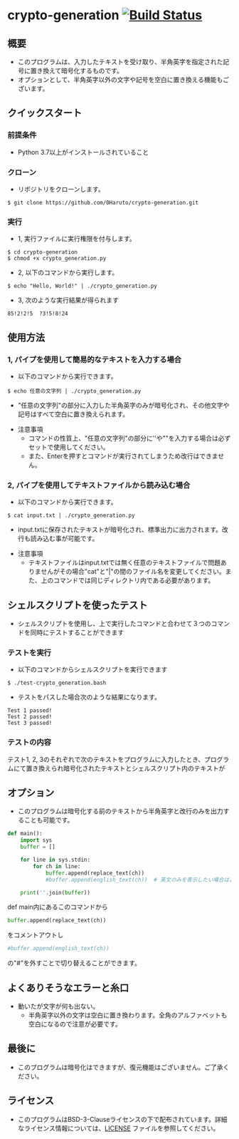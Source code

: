 # crypto-generation [![Build Status](https://github.com/0Haruto/robosystem-test/actions/workflows/test.yml/badge.svg)](https://github.com/0Haruto/robosystem-test/actions/workflows/test.yml)

## 概要
- このプログラムは、入力したテキストを受け取り、半角英字を指定された記号に置き換えて暗号化するものです。
- オプションとして、半角英字以外の文字や記号を空白に置き換える機能もございます。

## クイックスタート
### 前提条件
- Python 3.7以上がインストールされていること
### クローン
- リポジトリをクローンします。 
```
$ git clone https://github.com/0Haruto/crypto-generation.git
```
### 実行

- 1, 実行ファイルに実行権限を付与します。
```
$ cd crypto-generation
$ chmod +x crypto_generation.py
```

- 2, 以下のコマンドから実行します。
```
$ echo "Hello, World!" | ./crypto_generation.py
```
- 3, 次のような実行結果が得られます
```
85!2!2!5  ?3!5!8!24
```

## 使用方法

### 1, パイプを使用して簡易的なテキストを入力する場合

- 以下のコマンドから実行できます。

```
$ echo 任意の文字列 | ./crypto_generation.py
```

- "任意の文字列"の部分に入力した半角英字のみが暗号化され、その他文字や記号はすべて空白に置き換えられます。

* 注意事項
	- コマンドの性質上、"任意の文字列"の部分に''や""を入力する場合は必ずセットで使用してください。
	- また、Enterを押すとコマンドが実行されてしまうため改行はできません。

### 2, パイプを使用してテキストファイルから読み込む場合

- 以下のコマンドから実行できます。

```
$ cat input.txt | ./crypto_generation.py
```

- input.txtに保存されたテキストが暗号化され、標準出力に出力されます。改行も読み込む事が可能です。

* 注意事項
	- テキストファイルはinput.txtでは無く任意のテキストファイルで問題ありませんがその場合"cat"と"|"の間のファイル名を変更してください。また、上のコマンドでは同じディレクトリ内である必要があります。

## シェルスクリプトを使ったテスト

- シェルスクリプトを使用し、上で実行したコマンドと合わせて３つのコマンドを同時にテストすることができます

### テストを実行
- 以下のコマンドからシェルスクリプトを実行できます
```
$ ./test-crypto_generation.bash
```
- テストをパスした場合次のような結果になります。
```
Test 1 passed!
Test 2 passed!
Test 3 passed!
```
### テストの内容
テスト1, 2, 3のそれぞれで次のテキストをプログラムに入力したとき、プログラムにて置き換えられ暗号化されたテキストとシェルスクリプト内のテキストが

## オプション
- このプログラムは暗号化する前のテキストから半角英字と改行のみを出力することも可能です。
``` crypto_generation.py
def main():
    import sys
    buffer = []

    for line in sys.stdin:
        for ch in line:
            buffer.append(replace_text(ch))
            #buffer.append(english_text(ch))  # 英文のみを表示したい場合はこちらを使用

    print(''.join(buffer))
```
def main内にあるこのコマンドから
``` crypto_generation.py
buffer.append(replace_text(ch))
```
をコメントアウトし
``` crypto_generation.py
#buffer.append(english_text(ch)) 
```
の"#"を外すことで切り替えることができます。

## よくありそうなエラーと糸口

- 動いたが文字が何も出ない。
	- 半角英字以外の文字は空白に置き換わります。全角のアルファベットも空白になるので注意が必要です。

## 最後に
- このプログラムは暗号化はできますが、復元機能はございません。ご了承ください。
## ライセンス
- このプログラムはBSD-3-Clauseライセンスの下で配布されています。詳細なライセンス情報については、[LICENSE](./LICENSE) ファイルを参照してください。
